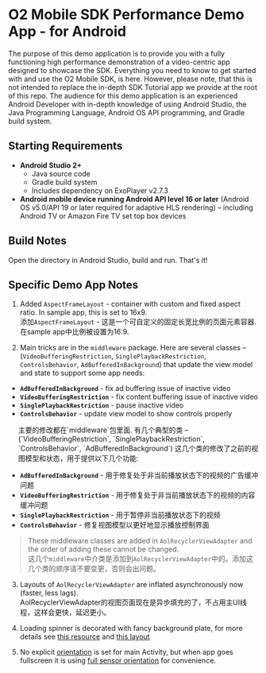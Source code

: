 <a name="head"></a>
# O2 Mobile SDK Performance Demo App - for Android 

The purpose of this demo application is to provide you with a fully functioning high performance demonstration of a video-centric app designed to showcase the SDK. Everything you need to know to get started with and use the O2 Mobile SDK, is here. However, please note, that this is not intended to replace the in-depth SDK Tutorial app we provide at the root of this repo. The audience for this demo application is an experienced Android Developer with in-depth knowledge of using Android Studio, the Java Programming Language, Android OS API programming, and Gradle build system.

<a name="requirements"></a>
## Starting Requirements

* **Android Studio 2+**
	* Java source code
	* Gradle build system
	* Includes dependency on ExoPlayer v2.7.3
* **Android mobile device running Android API level 16 or later** (Android OS v5.0/API 19 or later required for adaptive HLS rendering) – including Android TV or Amazon Fire TV set top box devices

<a name="build"></a>
## Build Notes

Open the directory in Android Studio, build and run.  That's it!

<a name="notes"></a>
## Specific Demo App Notes

1. Added `AspectFrameLayout` - container with custom and fixed aspect ratio. In sample app, this is set to 16x9.  
添加`AspectFrameLayout` -  这是一个可自定义的固定长宽比例的页面元素容器. 在sample app中比例被设置为16:9.

2. Main tricks are in the `middleware` package. Here are several classes – (`VideoBufferingRestriction`, `SinglePlaybackRestriction`, `ControlsBehavior`, `AdBufferedInBackground`) that update the view model and state to support some app needs:

  * **`AdBufferedInBackground`** - fix ad buffering issue of inactive video  
  * **`VideoBufferingRestriction`** - fix content buffering issue of inactive video  
  * **`SinglePlaybackRestriction`** - pause inactive video  
  * **`ControlsBehavior`** - update view model to show controls properly  

<p style="margin-left:20px;">主要的修改都在`middleware`包里面. 有几个典型的类 – (`VideoBufferingRestriction`, `SinglePlaybackRestriction`, `ControlsBehavior`, `AdBufferedInBackground`) 这几个类的修改了之前的视图模型和状态，用于提供以下几个功能:</p>

* **`AdBufferedInBackground`** - 用于修复处于非当前播放状态下的视频的广告缓冲问题  
* **`VideoBufferingRestriction`** - 用于修复处于非当前播放状态下的视频的内容缓冲问题  
* **`SinglePlaybackRestriction`** - 用于暂停非当前播放状态下的视频  
* **`ControlsBehavior`** - 修复视图模型以更好地显示播放控制界面  

> These middleware classes are added in `AolRecyclerViewAdapter` and the order of adding these cannot be changed.  
> 这几个`middleware`中介类是添加到`AolRecyclerViewAdapter`中的。添加这几个类的顺序请不要变更，否则会出问题。

3. Layouts of `AolRecyclerViewAdapter` are inflated asynchronously now (faster, less lags).  
AolRecyclerViewAdapter的视图页面现在是异步填充的了，不占用主UI线程，这样会更快，延迟更小。

4. Loading spinner is decorated with fancy background plate, for more details see [this resource](https://github.com/aol-public/OneMobileSDK-examples-android/blob/34ddb2050ac66293d4b37fc21d202fcc75b51985/PerformanceDemo/app/src/main/res/drawable/loading_bg.xml#L1) 
and [this layout](https://github.com/aol-public/OneMobileSDK-examples-android/blob/34ddb2050ac66293d4b37fc21d202fcc75b51985/PerformanceDemo/app/src/main/res/layout/aol_custom_controls.xml#L126)

5. No explicit [orientation](https://github.com/aol-public/OneMobileSDK-examples-android/blob/34ddb2050ac66293d4b37fc21d202fcc75b51985/PerformanceDemo/app/src/main/AndroidManifest.xml#L15) is set for main Activity, but when app goes fullscreen it is using 
[full sensor orientation](https://github.com/aol-public/OneMobileSDK-examples-android/blob/34ddb2050ac66293d4b37fc21d202fcc75b51985/PerformanceDemo/app/src/main/java/com/aol/mobile/sdk/testapp/AolFragment.java#L84) 
for convenience.